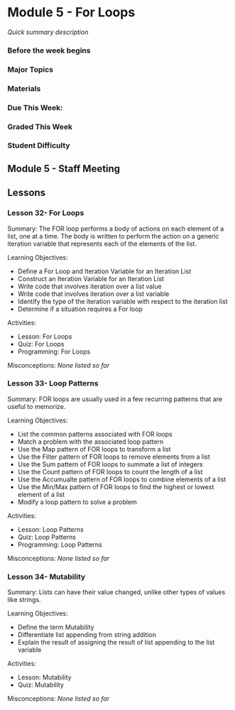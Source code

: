 # Module 5 - For Loops
_Quick summary description_

### Before the week begins

### Major Topics

### Materials

### Due This Week:

### Graded This Week

### Student Difficulty

## Module 5 - Staff Meeting

## Lessons

### Lesson 32- For Loops 

Summary: The FOR loop performs a body of actions on each element of a list, one at a time. The body is written to perform the action on a generic iteration variable that represents each of the elements of the list. 

Learning Objectives:
* Define a For Loop and Iteration Variable for an Iteration List
* Construct an Iteration Variable for an Iteration List
* Write code that involves iteration over a list value
* Write code that involves iteration over a list variable
* Identify the type of the iteration variable with respect to the iteration list
* Determine if a situation requires a For loop

Activities:
* Lesson: For Loops
* Quiz: For Loops
* Programming: For Loops

Misconceptions: _None listed so far_

### Lesson 33- Loop Patterns 

Summary: FOR loops are usually used in a few recurring patterns that are useful to memorize. 

Learning Objectives:
* List the common patterns associated with FOR loops
* Match a problem with the associated loop pattern
* Use the Map pattern of FOR loops to transform a list
* Use the Filter pattern of FOR loops to remove elements from a list
* Use the Sum pattern of FOR loops to summate a list of integers
* Use the Count pattern of FOR loops to count the length of a list
* Use the Accumualte pattern of FOR loops to combine elements of a list
* Use the Min/Max pattern of FOR loops to find the highest or lowest element of a list
* Modify a loop pattern to solve a problem

Activities:
* Lesson: Loop Patterns
* Quiz: Loop Patterns
* Programming: Loop Patterns

Misconceptions: _None listed so far_

### Lesson 34- Mutability 

Summary: Lists can have their value changed, unlike other types of values like strings. 

Learning Objectives:
* Define the term Mutability
* Differentiate list appending from string addition
* Explain the result of assigning the result of list appending to the list variable

Activities:
* Lesson: Mutability
* Quiz: Mutability

Misconceptions: _None listed so far_

